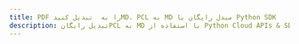 ---title: PDF را به  تبدیل کنیدMD، PCL به MD مبدل رایگان یا Python SDKdescription: تبدیل رایگانPCL به MD با استفاده از Python Cloud APIs & SDK همچنین اسناد PDF را در Cloud ایجاد، ویرایش و رندر کنید.---